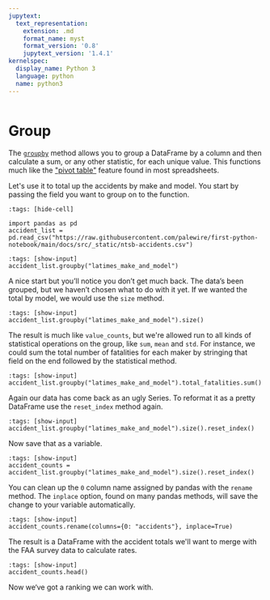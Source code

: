 ```yaml
---
jupytext:
  text_representation:
    extension: .md
    format_name: myst
    format_version: '0.8'
    jupytext_version: '1.4.1'
kernelspec:
  display_name: Python 3
  language: python
  name: python3
---
```


```{include} ./_templates/nav.html
```

# Group

The [`groupby`](https://pandas.pydata.org/pandas-docs/stable/reference/api/pandas.DataFrame.groupby.html) method allows you to group a DataFrame by a column and then calculate a sum, or any other statistic, for each unique value. This functions much like the ["pivot table"](https://en.wikipedia.org/wiki/Pivot_table) feature found in most spreadsheets.

Let's use it to total up the accidents by make and model. You start by passing the field you want to group on to the function.

```{code-cell}
:tags: [hide-cell]

import pandas as pd
accident_list = pd.read_csv("https://raw.githubusercontent.com/palewire/first-python-notebook/main/docs/src/_static/ntsb-accidents.csv")
```

```{code-cell}
:tags: [show-input]
accident_list.groupby("latimes_make_and_model")
```

A nice start but you’ll notice you don’t get much back. The data’s been grouped, but we haven’t chosen what to do with it yet. If we wanted the total by model, we would use the `size` method.

```{code-cell}
:tags: [show-input]
accident_list.groupby("latimes_make_and_model").size()
```

The result is much like `value_counts`, but we're allowed run to all kinds of statistical operations on the group, like `sum`, `mean` and `std`. For instance, we could sum the total number of fatalities for each maker by stringing that field on the end followed by the statistical method.

```{code-cell}
:tags: [show-input]
accident_list.groupby("latimes_make_and_model").total_fatalities.sum()
```

Again our data has come back as an ugly Series. To reformat it as a pretty DataFrame use the `reset_index` method again.

```{code-cell}
:tags: [show-input]
accident_list.groupby("latimes_make_and_model").size().reset_index()
```

Now save that as a variable.

```{code-cell}
:tags: [show-input]
accident_counts = accident_list.groupby("latimes_make_and_model").size().reset_index()
```

You can clean up the `0` column name assigned by pandas with the `rename` method. The `inplace` option, found on many pandas methods, will save the change to your variable automatically.

```{code-cell}
:tags: [show-input]
accident_counts.rename(columns={0: "accidents"}, inplace=True)
```

The result is a DataFrame with the accident totals we'll want to merge with the FAA survey data to calculate rates.

```{code-cell}
:tags: [show-input]
accident_counts.head()
```

Now we‘ve got a ranking we can work with.